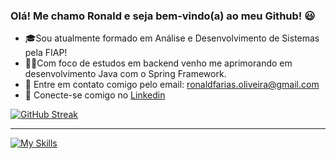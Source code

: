 ### Olá! Me chamo Ronald e seja bem-vindo(a) ao meu Github! 😃

- 🎓Sou atualmente formado em Análise e Desenvolvimento de Sistemas pela FIAP!
- 👨‍💻Com foco de estudos em backend venho me aprimorando em desenvolvimento Java com o Spring Framework.
- 📧 Entre em contato comigo pelo email: ronaldfarias.oliveira@gmail.com
- 📱 Conecte-se comigo no <a href="https://www.linkedin.com/in/ronald-de-oliveira-farias-274b411a3/">Linkedin</a>

[![GitHub Streak](https://streak-stats.demolab.com/?user=oRonold&theme=dark)](https://git.io/streak-stats)

<hr/>

[![My Skills](https://skillicons.dev/icons?i=java,python,spring,azure,postgres,mysql,docker,mongodb)](https://skillicons.dev)
